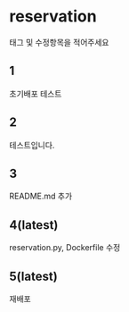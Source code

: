 # reservation

태그 및 수정항목을 적어주세요

## 1

초기배포 테스트

## 2

테스트입니다.

## 3

README.md 추가

## 4(latest)

reservation.py, Dockerfile 수정

## 5(latest)

재배포
